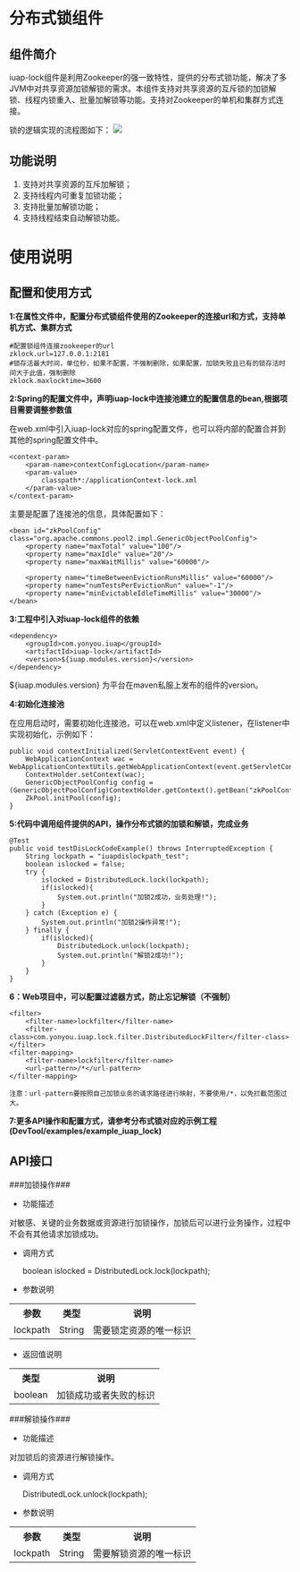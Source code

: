 # 分布式锁组件 #

## 组件简介 ##
iuap-lock组件是利用Zookeeper的强一致特性，提供的分布式锁功能，解决了多JVM中对共享资源加锁解锁的需求。本组件支持对共享资源的互斥锁的加锁解锁、线程内锁重入、批量加解锁等功能。支持对Zookeeper的单机和集群方式连接。

锁的逻辑实现的流程图如下：
<img src="/images/iuap_lock_flow.jpg"/>

## 功能说明 ##
1.	支持对共享资源的互斥加解锁；
2.	支持线程内可重复加锁功能；
3.	支持批量加解锁功能；
4.	支持线程结束自动解锁功能。



# 使用说明 #

## 配置和使用方式 ##
**1:在属性文件中，配置分布式锁组件使用的Zookeeper的连接url和方式，支持单机方式、集群方式**
	
	#配置锁组件连接zookeeper的url
	zklock.url=127.0.0.1:2181
	#锁存活最大时间，单位秒，如果不配置，不强制删除，如果配置，加锁失败且已有的锁存活时间大于此值，强制删除
	zklock.maxlocktime=3600

**2:Spring的配置文件中，声明iuap-lock中连接池建立的配置信息的bean,根据项目需要调整参数值**

在web.xml中引入iuap-lock对应的spring配置文件，也可以将内部的配置合并到其他的spring配置文件中。

	<context-param>
        <param-name>contextConfigLocation</param-name>
        <param-value>
	  	    classpath*:/applicationContext-lock.xml
	    </param-value>
    </context-param>

主要是配置了连接池的信息，具体配置如下：

	<bean id="zkPoolConfig" class="org.apache.commons.pool2.impl.GenericObjectPoolConfig">
		<property name="maxTotal" value="100"/>
		<property name="maxIdle" value="20"/>
		<property name="maxWaitMillis" value="60000"/>
		
		<property name="timeBetweenEvictionRunsMillis" value="60000"/>
		<property name="numTestsPerEvictionRun" value="-1"/>
		<property name="minEvictableIdleTimeMillis" value="30000"/>
	</bean>

**3:工程中引入对iuap-lock组件的依赖**

	<dependency>
		<groupId>com.yonyou.iuap</groupId>
		<artifactId>iuap-lock</artifactId>
		<version>${iuap.modules.version}</version>
	</dependency>
${iuap.modules.version} 为平台在maven私服上发布的组件的version。


**4:初始化连接池**

在应用启动时，需要初始化连接池，可以在web.xml中定义listener，在listener中实现初始化，示例如下：

	public void contextInitialized(ServletContextEvent event) {
		WebApplicationContext wac = WebApplicationContextUtils.getWebApplicationContext(event.getServletContext());
		ContextHolder.setContext(wac);
		GenericObjectPoolConfig config = (GenericObjectPoolConfig)ContextHolder.getContext().getBean("zkPoolConfig");
		ZkPool.initPool(config);
	}


**5:代码中调用组件提供的API，操作分布式锁的加锁和解锁，完成业务**

	@Test
	public void testDisLockCodeExample() throws InterruptedException {
		String lockpath = "iuapdislockpath_test";
		boolean islocked = false;
		try {
			islocked = DistributedLock.lock(lockpath);
			if(islocked){
				System.out.println("加锁2成功，业务处理!");
			}
		} catch (Exception e) {
			System.out.println("加锁2操作异常!");
		} finally {
			if(islocked){
				DistributedLock.unlock(lockpath);
				System.out.println("解锁2成功!");
			} 
		}
	}

**6：Web项目中，可以配置过滤器方式，防止忘记解锁（不强制）**

	<filter>
	    <filter-name>lockfilter</filter-name>
	    <filter-class>com.yonyou.iuap.lock.filter.DistributedLockFilter</filter-class>
	</filter>
	<filter-mapping>
	    <filter-name>lockfilter</filter-name>
	    <url-pattern>/*</url-pattern>
	</filter-mapping>

	注意：url-pattern要按照自己加锁业务的请求路径进行映射，不要使用/*，以免拦截范围过大。

**7:更多API操作和配置方式，请参考分布式锁对应的示例工程(DevTool/examples/example_iuap_lock)**

## API接口 ##

###加锁操作###

- 功能描述

对敏感、关键的业务数据或资源进行加锁操作，加锁后可以进行业务操作，过程中不会有其他请求加锁成功。

- 调用方式

	boolean islocked = DistributedLock.lock(lockpath);

- 参数说明

<table style="border-collapse:collapse">
  <tbody><tr>
    <th>参数</th>
    <th>类型</th>
    <th>说明</th>
  </tr>
  <tr>
    <td>lockpath</td>
    <td>String</td>
    <td>需要锁定资源的唯一标识</td>
  </tr>
</tbody></table>

- 返回值说明
	
<table style="border-collapse:collapse">
  <tbody><tr>
    <th>类型</th>
    <th>说明</th>
  </tr>
  <tr>
    <td>boolean</td>
    <td>加锁成功或者失败的标识</td>
  </tr>
</tbody></table>

###解锁操作###

- 功能描述

对加锁后的资源进行解锁操作。

- 调用方式

	DistributedLock.unlock(lockpath);

- 参数说明

<table style="border-collapse:collapse">
  <tbody><tr>
    <th>参数</th>
    <th>类型</th>
    <th>说明</th>
  </tr>
  <tr>
    <td>lockpath</td>
    <td>String</td>
    <td>需要解锁资源的唯一标识</td>
  </tr>
</tbody></table>